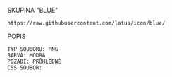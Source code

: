 SKUPINA "BLUE"

    https://raw.githubusercontent.com/latus/icon/blue/

POPIS

    TYP SOUBORU: PNG
    BARVA: MODRÁ
    POZADÍ: PRŮHLEDNÉ
    CSS SOUBOR:
  
